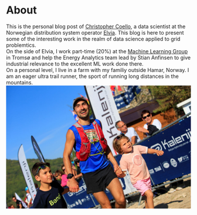 # About

This is the personal blog post of [Christopher Coello](https://www.linkedin.com/in/chrcoello/), a data scientist at the Norwegian distribution system operator [Elvia](www.elvia.no). This blog is here to present some of the interesting work in the realm of data science applied to grid problemtics.  
On the side of Elvia, I work part-time (20%) at the [Machine Learning Group](https://machine-learning.uit.no/) in Tromsø and help the Energy Analytics team lead by Stian Anfinsen to give industrial relevance to the excellent ML work done there.  
On a personal level, I live in a farm with my familiy outside Hamar, Norway. I am an eager ultra trail runner, the sport of running long distances in the mountains.  
![](/images/47962604.jpg "Arrival Templiers")


